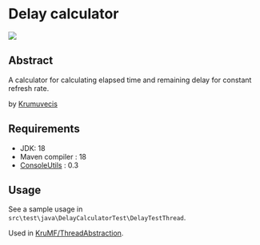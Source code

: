 # Delay calculator

[![](https://jitpack.io/v/KruMF/DelayCalculator.svg)](https://jitpack.io/#KruMF/DelayCalculator)


## Abstract

A calculator for calculating elapsed time and remaining delay for constant refresh rate.

by [Krumuvecis](https://github.com/Krumuvecis)


## Requirements

* JDK: 18
* Maven compiler : 18
* [ConsoleUtils](https://github.com/KruMF/ConsoleUtils) : 0.3


## Usage

See a sample usage in `src\test\java\DelayCalculatorTest\DelayTestThread`.

Used in [KruMF/ThreadAbstraction](https://www.github.com/KruMF/ThreadAbstraction).
